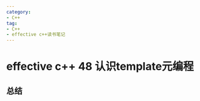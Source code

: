 ```yaml
---
category: 
- C++
tag:
- C++
- effective c++读书笔记
---
```


# effective c++ 48 认识template元编程

## 总结



